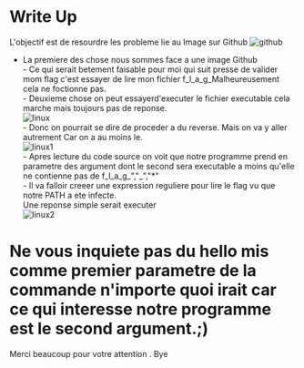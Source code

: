 # Write Up
L'objectif est de resourdre les probleme lie au Image sur Github
![github](https://user-images.githubusercontent.com/95543907/144721370-6220a463-359e-4d7f-9155-fb2e9a94b855.png) 
  
- La premiere des chose nous sommes face a une image Github  
         -
Ce qui serait betement faisable pour moi qui suit presse de valider mom flag c'est essayer de lire mon fichier f_l_a_g_Malheureusement cela ne foctionne pas.   
         -
Deuxieme chose on peut essayerd'executer le fichier executable cela marche mais toujours pas de reponse.  
![linux](https://user-images.githubusercontent.com/95543907/144722266-846a7b58-d058-4cc7-a09e-b439c5ff292f.jpg)  
         -
Donc on pourrait se dire de proceder a du reverse. Mais on va y aller autrement Car on a au moins le.  
 ![linux1](https://user-images.githubusercontent.com/95543907/144722354-938afa19-5841-4900-8e0b-5a08a3f3cc8d.jpg)  
         - Apres lecture du code source on voit que notre programme prend en parametre des argument dont le second sera executable a moins qu'elle ne contienne pas de f_l_a_g_","_","*"  
         -
Il va falloir creeer une expression reguliere pour lire le flag vu que notre PATH a ete infecte.  
Une reponse simple serait executer  
![linux2](https://user-images.githubusercontent.com/95543907/144723690-76ce83f4-a0bc-44ae-b1d5-b774891bbcca.jpg)  
# Ne vous inquiete pas du hello mis comme premier parametre de la commande n'importe quoi irait car ce qui interesse notre programme est le second argument.;)  

Merci beaucoup pour votre attention . Bye
